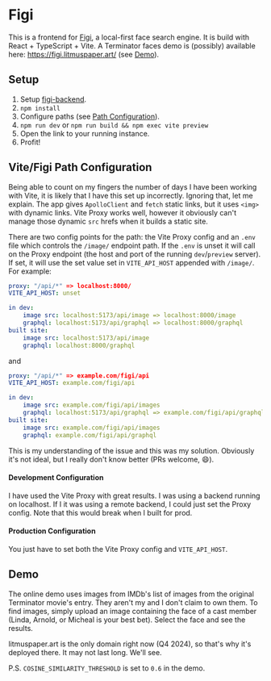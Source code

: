 # Figi

This is a frontend for [Figi](https://github.com/elijahfhopp/figi), a local-first face search engine. It is build with React + TypeScript + Vite. A Terminator faces demo is (possibly) available here: https://figi.litmuspaper.art/ (see [Demo](#demo)).

## Setup

1. Setup [figi-backend](https://github.com/elijahfhopp/figi-backend).
2. `npm install`
3. Configure paths (see [Path Configuration](#vitefigi-path-configuration)).
4. `npm run dev` or `npm run build && npm exec vite preview`
5. Open the link to your running instance.
6. Profit!

## Vite/Figi Path Configuration

Being able to count on my fingers the number of days I have been working with Vite, it is likely that I have this set up incorrectly. Ignoring that, let me explain. The app gives `ApolloClient` and `fetch` static links, but it uses `<img>` with dynamic links. Vite Proxy works well, however it obviously can't manage those dynamic `src` hrefs when it builds a static site.

There are two config points for the path: the Vite Proxy config and an `.env` file which controls the `/image/` endpoint path. If the `.env` is unset it will call on the Proxy endpoint (the host and port of the running `dev`/`preview` server). If set, it will use the set value set in `VITE_API_HOST` appended with `/image/`. For example:

```yaml
proxy: "/api/*" => localhost:8000/
VITE_API_HOST: unset

in dev:
    image src: localhost:5173/api/image => localhost:8000/image
    graphql: localhost:5173/api/graphql => localhost:8000/graphql
built site:
    image src: localhost:5173/api/image
    graphql: localhost:8000/graphql
```

and

```yaml
proxy: "/api/*" => example.com/figi/api
VITE_API_HOST: example.com/figi/api

in dev:
    image src: example.com/figi/api/images
    graphql: localhost:5173/api/graphql => example.com/figi/api/graphql
built site:
    image src: example.com/figi/api/images
    graphql: example.com/figi/api/graphql
```

This is my understanding of the issue and this was my solution. Obviously it's not ideal, but I really don't know better (PRs welcome, :smile:).

#### Development Configuration

I have used the Vite Proxy with great results. I was using a backend running on localhost. If I it was using a remote backend, I could just set the Proxy config. Note that this would break when I built for prod.

#### Production Configuration

You just have to set both the Vite Proxy config and `VITE_API_HOST`.

## Demo

The online demo uses images from IMDb's list of images from the original Terminator movie's entry. They aren't my and I don't claim to own them. To find images, simply upload an image containing the face of a cast member (Linda, Arnold, or Micheal is your best bet). Select the face and see the results.

litmuspaper.art is the only domain right now (Q4 2024), so that's why it's deployed there. It may not last long. We'll see. 

P.S. `COSINE_SIMILARITY_THRESHOLD` is set to `0.6` in the demo.